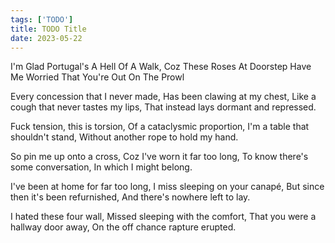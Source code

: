 ```yaml
---
tags: ['TODO']
title: TODO Title
date: 2023-05-22
---
```


I'm Glad Portugal's A Hell Of A Walk, Coz These Roses At Doorstep Have Me Worried That You're Out On The Prowl

Every concession that I never made,
Has been clawing at my chest,
Like a cough that never tastes my lips,
That instead lays dormant and repressed.

Fuck tension, this is torsion,
Of a cataclysmic proportion, 
I'm a table that shouldn't stand,
Without another rope to hold my hand.

So pin me up onto a cross,
Coz I've worn it far too long,
To know there's some conversation,
In which I might belong.

I've been at home for far too long,
I miss sleeping on your canapé,
But since then it's been refurnished,
And there's nowhere left to lay.

I hated these four wall,
Missed sleeping with the comfort,
That you were a hallway door away,
On the off chance rapture erupted.


